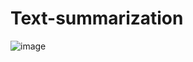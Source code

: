 # Text-summarization
![image](https://github.com/user-attachments/assets/047ba774-cce6-4628-8840-25d37ed5c1c7)
